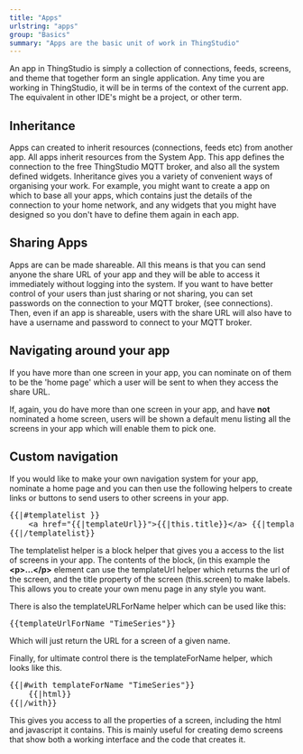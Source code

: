```yaml
---
title: "Apps"
urlstring: "apps"
group: "Basics"
summary: "Apps are the basic unit of work in ThingStudio"
---
```


An app in ThingStudio is  simply a collection of connections, feeds, screens, and theme that together form an single application.
Any time you are working in ThingStudio, it will be in terms of the context of the current app. The equivalent in other IDE's might
be a project, or other term. 

## Inheritance

Apps can created to inherit resources (connections, feeds etc) from another app.  All apps inherit resources from the System App.
This app defines the connection to the free ThingStudio MQTT broker, and also all the system defined widgets.
Inheritance gives you a variety of convenient ways of organising your work.
For example, you might want to create a app on which to base all your apps, which contains just the details of the connection to your home network, and
any widgets that you might have designed so you don't have to define them again in each app.

## Sharing Apps

Apps are can be made shareable. All this means is that you can send anyone the share URL of your app and they will be able to access it immediately without logging into the system. If you want to have better control of your users than just sharing or not sharing, you can set passwords on the connection to your MQTT broker, (see connections). Then, even if an app is shareable, users with the share URL will also have to have a username and password to connect to your MQTT broker.

## Navigating around your app

If you have more than one screen in your app, you can nominate on of them to be the 'home page' which a user will be sent to when they access the share URL. 

If, again, you do have more than one screen in your app, and have <strong>not</strong> nominated a home screen, users will be shown a default menu listing all the screens in your app which will enable them to pick one.

## Custom navigation

If you would like to make your own navigation system for your app, nominate a home page and you can then use the following helpers to create links or buttons to send users to other screens in your app.

<pre>
{{|#templatelist }}
	&lt;a href="{{|templateUrl}}"&gt;{{|this.title}}&lt;/a&gt; {{|templateurl}}
{{|/templatelist}}
</pre>

The  templatelist helper is a block helper that gives you a access to the list of screens in your app. The contents of the block, (in this example  the <strong>&lt;p&gt;...&lt;/p&gt;</strong> element can use the templateUrl helper which returns the url of the screen, and the title property of the screen (this.screen) to make labels. This allows you to create your own menu page in any style you want.

There is also the templateURLForName helper which can be used like this:

<pre>
{{templateUrlForName "TimeSeries"}}
</pre>

Which will just return the URL for a screen of a given name.

Finally, for ultimate control there is the templateForName helper, which looks like this.

<pre>
{{|#with templateForName "TimeSeries"}}
	{{|html}}
{{|/with}}
</pre>

This gives you access to all the properties of a screen, including the html and javascript it contains.
This is mainly useful for creating demo screens that show both a working interface and the code that
creates it. 
